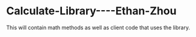 # Calculate-Library----Ethan-Zhou
This will contain math methods as well as client code that uses the library.
